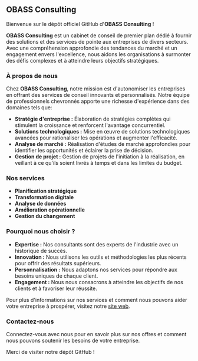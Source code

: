 ## OBASS Consulting

Bienvenue sur le dépôt officiel GitHub d'**OBASS Consulting** !

**OBASS Consulting** est un cabinet de conseil de premier plan dédié à fournir des solutions et des services de pointe aux entreprises de divers secteurs. Avec une compréhension approfondie des tendances du marché et un engagement envers l'excellence, nous aidons les organisations à surmonter des défis complexes et à atteindre leurs objectifs stratégiques.

### À propos de nous 

Chez **OBASS Consulting**, notre mission est d'autonomiser les entreprises en offrant des services de conseil innovants et personnalisés. Notre équipe de professionnels chevronnés apporte une richesse d'expérience dans des domaines tels que:

- **Stratégie d'entreprise :** Élaboration de stratégies complètes qui stimulent la croissance et renforcent l'avantage concurrentiel.
- **Solutions technologiques :** Mise en œuvre de solutions technologiques avancées pour rationaliser les opérations et augmenter l'efficacité.
- **Analyse de marché :** Réalisation d'études de marché approfondies pour identifier les opportunités et éclairer la prise de décision.
- **Gestion de projet :** Gestion de projets de l'initiation à la réalisation, en veillant à ce qu'ils soient livrés à temps et dans les limites du budget.

### Nos services

- **Planification stratégique**
- **Transformation digitale**
- **Analyse de données**
- **Amélioration opérationnelle**
- **Gestion du changement**

### Pourquoi nous choisir ?

- **Expertise :** Nos consultants sont des experts de l'industrie avec un historique de succès.
- **Innovation :** Nous utilisons les outils et méthodologies les plus récents pour offrir des résultats supérieurs.
- **Personnalisation :** Nous adaptons nos services pour répondre aux besoins uniques de chaque client.
- **Engagement :** Nous nous consacrons à atteindre les objectifs de nos clients et à favoriser leur réussite.

Pour plus d'informations sur nos services et comment nous pouvons aider votre entreprise à prospérer, visitez notre [site web](https://www.obaasconsult.com/).

### Contactez-nous

Connectez-vous avec nous pour en savoir plus sur nos offres et comment nous pouvons soutenir les besoins de votre entreprise.

Merci de visiter notre dépôt GitHub !
